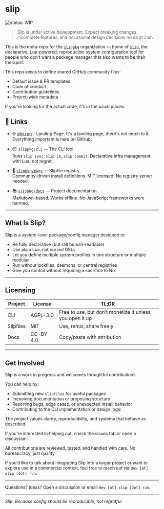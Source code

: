 # slip
![status: WIP](https://img.shields.io/badge/status-WIP-yellow)
> Slip is under active development. Expect breaking changes, incomplete features, and occasional design decisions made at 2am.

This is the meta-repo for the [`slippkg`](https://github.com/slippkg) organization — home of [`slip`](https://slip.run), the declarative, Lua-powered, reproducible system configuration tool for people who don’t want a package manager that also wants to be their therapist.

This repo exists to define shared GitHub community files:
- Default issue & PR templates
- Code of conduct
- Contribution guidelines
- Project-wide metadata

If you're looking for the actual code, it's in the usual places:

## 🔗 Links

- 🌐 [slip.run](https://slip.run) - Landing Page.
  It's a landing page, there's not much to it. Everything important is here on GitHub.

- 📦 [`slippkg/cli`](https://github.com/slippkg/cli) — The CLI tool.  
  Runs `slip sync`, `slip in`, `slip commit`. Declarative infra management with Lua, not regret.

- 🧰 [`slippkg/pkgs`](https://github.com/slippkg/pkgs) — Slipfile registry.  
  Community-driven install definitions. MIT licensed. No registry server needed.

- 📚 [`slippkg/docs`](https://github.com/slippkg/docs) — Project documentation.  
  Markdown-based. Works offline. No JavaScript frameworks were harmed.

---

## What Is Slip?

Slip is a system-level package/config manager designed to:
- Be fully declarative (but still human-readable)
- Use plain Lua, not cursed DSLs
- Let you define multiple system profiles in one structure or multiple modular
- Run without lockfiles, daemons, or central registries
- Give you control without requiring a sacrifice to Nix

---

## Licensing

| Project       | License   | TL;DR                                |
|---------------|-----------|--------------------------------------|
| CLI  | AGPL-3.0  | Free to use, but don’t monetize it unless you open it up |
| Slipfiles     | MIT       | Use, remix, share freely             |
| Docs          | CC-BY 4.0 | Copy/paste with attribution          |


---

## Get Involved

Slip is a work in progress and welcomes thoughtful contributions.

You can help by:
- Submitting new `slipfiles` for useful packages
- Improving documentation or proposing structure
- Reporting bugs, edge cases, or unexpected install behavior
- Contributing to the CLI implementation or design logic

The project values clarity, reproducibility, and systems that behave as described.

If you're interested in helping out, check the issues tab or open a discussion.

All contributions are reviewed, tested, and handled with care. No bureaucracy, just quality.

If you’d like to talk about integrating Slip into a larger project or want to explore use in a commercial context, feel free to reach out via  `dev [at] slip [dot] run`.

---

Questions? Ideas?
Open a discussion or email  `dev [at] slip [dot] run`.

---

*Slip. Because config should be reproducible, not regretful.*
